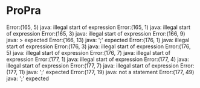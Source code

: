 # ProPra

Error:(165, 5) java: illegal start of expression
Error:(165, 1) java: illegal start of expression
Error:(165, 3) java: illegal start of expression
Error:(166, 9) java: > expected
Error:(166, 13) java: ';' expected
Error:(176, 1) java: illegal start of expression
Error:(176, 3) java: illegal start of expression
Error:(176, 5) java: illegal start of expression
Error:(176, 7) java: illegal start of expression
Error:(177, 1) java: illegal start of expression
Error:(177, 4) java: illegal start of expression
Error:(177, 7) java: illegal start of expression
Error:(177, 11) java: ';' expected
Error:(177, 19) java: not a statement
Error:(177, 49) java: ';' expected
